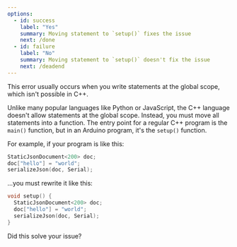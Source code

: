 ```yaml
---
options:
  - id: success
    label: "Yes"
    summary: Moving statement to `setup()` fixes the issue
    next: /done
  - id: failure
    label: "No"
    summary: Moving statement to `setup()` doesn't fix the issue
    next: /deadend
---
```


This error usually occurs when you write statements at the global scope, which isn't possible in C++.

Unlike many popular languages like Python or JavaScript, the C++ language doesn't allow statements at the global scope.
Instead, you must move all statements into a function.
The entry point for a regular C++ program is the `main()` function, but in an Arduino program, it's the `setup()` function.

For example, if your program is like this:

```c++
StaticJsonDocument<200> doc;
doc["hello"] = "world";
serializeJson(doc, Serial);
```

...you must rewrite it like this:

```c++
void setup() {
  StaticJsonDocument<200> doc;
  doc["hello"] = "world";
  serializeJson(doc, Serial);
}
```

Did this solve your issue?